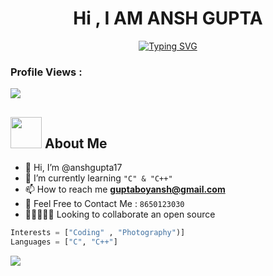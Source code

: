 <h1 align="center">Hi , I AM ANSH GUPTA</h1>

<!-- Typing SVG -->
<p align="center">
  <a align="center" href="https://git.io/typing-svg"><img src="https://readme-typing-svg.herokuapp.com?font=Bodoni&duration=2000&pause=800&width=435&lines=Learner;A+Passionate+Programmer" alt="Typing SVG" /></a>
</p>

<!-- <h3 align="center">A Passionate Programmer</h3> -->

### Profile Views : 
  <img src="https://profile-counter.glitch.me/anshgupta17/count.svg" />

##  <img src="https://media.giphy.com/media/VgCDAzcKvsR6OM0uWg/giphy.gif" width="50"> About Me

* 👋 Hi, I’m @anshgupta17
* 🌱 I’m currently learning `"C" & "C++"` <br>
* 📫 How to reach me **guptaboyansh@gmail.com**
* 📧 Feel Free to Contact Me : `8650123030` <br>
* 👨🏻‍🤝‍👨🏻 Looking to collaborate an open source
```python
Interests = ["Coding" , "Photography")]
Languages = ["C", "C++"]
```

<img src="https://github-readme-stats.versel.app/api?username=anshgupta17&&show_icons=true&title_color=ffffff&icon_color=bb2acf&text_color=daf7dc&bg_color=191919">

<!---
anshgupta17/anshgupta17 is a ✨ special ✨ repository because its `README.md` (this file) appears on your GitHub profile.
You can click the Preview link to take a look at your changes.
--->
